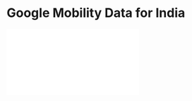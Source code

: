 # Google Mobility Data for India

![alt text](raw.githubusercontent.com//advaitmoharir/google_mob/blob/main/3_clean/trends.pdf?raw=true) 
